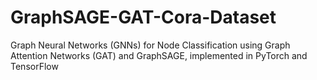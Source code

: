 # GraphSAGE-GAT-Cora-Dataset
Graph Neural Networks (GNNs) for Node Classification using Graph Attention Networks (GAT) and GraphSAGE, implemented in PyTorch and TensorFlow
